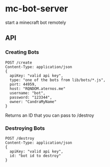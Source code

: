 # mc-bot-server

start a minecraft bot remotely

## API

### Creating Bots

```
POST /create 
Content-Type: application/json
{
  apiKey: "valid api key",
  type: "one of the bots from lib/bots/*.js",
  port: 44959,
  host: "RQNDOM.aternos.me"
  username: "bot",
  password: "123344",
  owner: "CandraMyName"
}
```

Returns an ID that you can pass to /destroy

### Destroying Bots

```
POST /destroy
Content-Type: application/json
{
  apiKey: "valid api key",
  id: "bot id to destroy"
}
```
